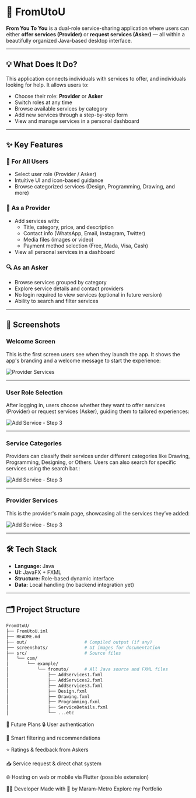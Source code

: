 # 📱 FromUtoU

**From You To You** is a dual-role service-sharing application where users can either **offer services (Provider)** or **request services (Asker)** — all within a beautifully organized Java-based desktop interface.

---

## 💡 What Does It Do?

This application connects individuals with services to offer, and individuals looking for help. It allows users to:

- Choose their role: **Provider** or **Asker**
- Switch roles at any time
- Browse available services by category
- Add new services through a step-by-step form
- View and manage services in a personal dashboard

---

## ✨ Key Features

### 🔹 For All Users
- Select user role (Provider / Asker)
- Intuitive UI and icon-based guidance
- Browse categorized services (Design, Programming, Drawing, and more)

### 💼 As a Provider
- Add services with:
  - Title, category, price, and description
  - Contact info (WhatsApp, Email, Instagram, Twitter)
  - Media files (images or video)
  - Payment method selection (Free, Mada, Visa, Cash)
- View all personal services in a dashboard

### 🔍 As an Asker
- Browse services grouped by category
- Explore service details and contact providers
- No login required to view services (optional in future version)
- Ability to search and filter services


---

## 📸 Screenshots

### Welcome Screen

This is the first screen users see when they launch the app. It shows the app's branding and a welcome message to start the experience:

![Provider Services](./screenshots/app_welcome_screen.png)

---

### User Role Selection
After logging in, users choose whether they want to offer services (Provider) or request services (Asker), guiding them to tailored experiences:

![Add Service - Step 3](./screenshots/choose_user_role.png)

---

### Service Categories
Providers can classify their services under different categories like Drawing, Programming, Designing, or Others. Users can also search for specific services using the search bar.:

![Add Service - Step 3](./screenshots/service_categories.png)

---

### Provider Services
This is the provider's main page, showcasing all the services they’ve added:

![Add Service - Step 3](./screenshots/proider_services.png)

---

## 🛠️ Tech Stack

- **Language:** Java  
- **UI:** JavaFX + FXML  
- **Structure:** Role-based dynamic interface  
- **Data:** Local handling (no backend integration yet)

---

## 🗂️ Project Structure

```bash
FromUtoU/
├── FromUtoU.iml
├── README.md
├── out/                      # Compiled output (if any)
├── screenshots/              # UI images for documentation
├── src/                      # Source files
│   └── com/
│       └── example/
│           └── fromuto/      # All Java source and FXML files
│               ├── AddServices1.fxml
│               ├── AddServices2.fxml
│               ├── AddServices3.fxml
│               ├── Design.fxml
│               ├── Drawing.fxml
│               ├── Programming.fxml
│               ├── ServiceDetails.fxml
│               └── ...etc
```

🚀 Future Plans
🔒 User authentication

🧠 Smart filtering and recommendations

⭐ Ratings & feedback from Askers

📥 Service request & direct chat system

🌐 Hosting on web or mobile via Flutter (possible extension)

👩‍💻 Developer
Made with 💜 by Maram-Metro
Explore my Portfolio

